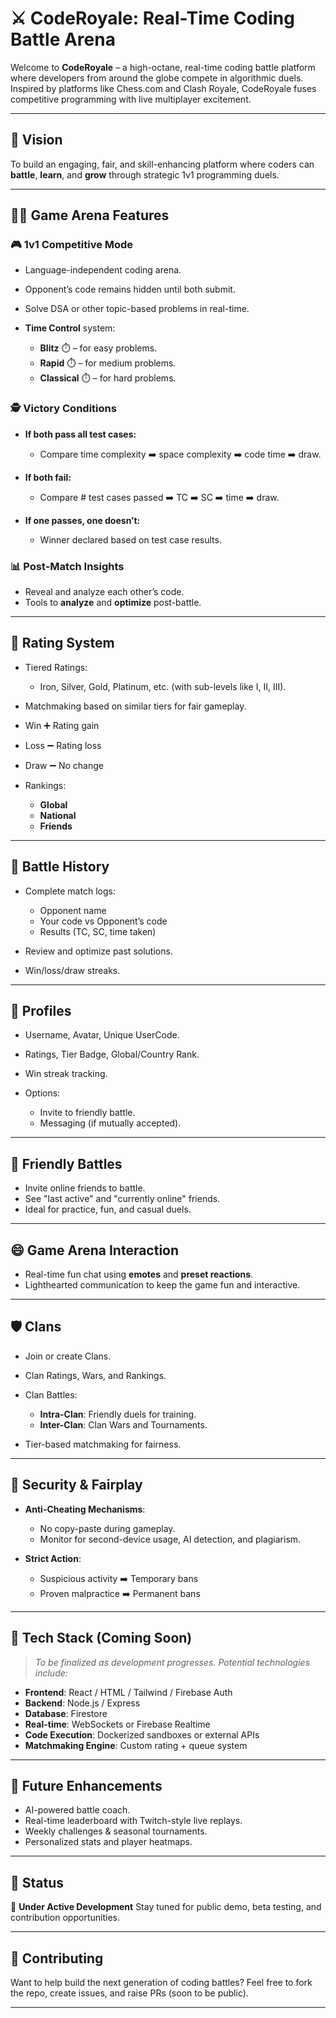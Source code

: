 # ⚔️ CodeRoyale: Real-Time Coding Battle Arena

Welcome to **CodeRoyale** – a high-octane, real-time coding battle platform where developers from around the globe compete in algorithmic duels. Inspired by platforms like Chess.com and Clash Royale, CodeRoyale fuses competitive programming with live multiplayer excitement.

---

## 🚀 Vision

To build an engaging, fair, and skill-enhancing platform where coders can **battle**, **learn**, and **grow** through strategic 1v1 programming duels.

---

## 🧍‍⬛ Game Arena Features

### 🎮 1v1 Competitive Mode

* Language-independent coding arena.
* Opponent’s code remains hidden until both submit.
* Solve DSA or other topic-based problems in real-time.
* **Time Control** system:

  * **Blitz** ⏱️ – for easy problems.
  * **Rapid** ⏱️ – for medium problems.
  * **Classical** ⏱️ – for hard problems.

### 🕵️ Victory Conditions

* **If both pass all test cases:**

  * Compare time complexity ➡️ space complexity ➡️ code time ➡️ draw.
* **If both fail:**

  * Compare # test cases passed ➡️ TC ➡️ SC ➡️ time ➡️ draw.
* **If one passes, one doesn’t:**

  * Winner declared based on test case results.

### 📊 Post-Match Insights

* Reveal and analyze each other’s code.
* Tools to **analyze** and **optimize** post-battle.

---

## 🧶 Rating System

* Tiered Ratings:

  * Iron, Silver, Gold, Platinum, etc. (with sub-levels like I, II, III).
* Matchmaking based on similar tiers for fair gameplay.
* Win ➕ Rating gain
* Loss ➖ Rating loss
* Draw ➖ No change
* Rankings:

  * **Global**
  * **National**
  * **Friends**

---

## 📜 Battle History

* Complete match logs:

  * Opponent name
  * Your code vs Opponent’s code
  * Results (TC, SC, time taken)
* Review and optimize past solutions.
* Win/loss/draw streaks.

---

## 👤 Profiles

* Username, Avatar, Unique UserCode.
* Ratings, Tier Badge, Global/Country Rank.
* Win streak tracking.
* Options:

  * Invite to friendly battle.
  * Messaging (if mutually accepted).

---

## 🤝 Friendly Battles

* Invite online friends to battle.
* See "last active" and "currently online" friends.
* Ideal for practice, fun, and casual duels.

---

## 😄 Game Arena Interaction

* Real-time fun chat using **emotes** and **preset reactions**.
* Lighthearted communication to keep the game fun and interactive.

---

## 🛡️ Clans

* Join or create Clans.
* Clan Ratings, Wars, and Rankings.
* Clan Battles:

  * **Intra-Clan**: Friendly duels for training.
  * **Inter-Clan**: Clan Wars and Tournaments.
* Tier-based matchmaking for fairness.

---

## 🔐 Security & Fairplay

* **Anti-Cheating Mechanisms**:

  * No copy-paste during gameplay.
  * Monitor for second-device usage, AI detection, and plagiarism.
* **Strict Action**:

  * Suspicious activity ➡️ Temporary bans
  * Proven malpractice ➡️ Permanent bans

---

## 🔧 Tech Stack (Coming Soon)

> *To be finalized as development progresses. Potential technologies include:*

* **Frontend**: React / HTML / Tailwind / Firebase Auth
* **Backend**: Node.js / Express
* **Database**: Firestore
* **Real-time**: WebSockets or Firebase Realtime
* **Code Execution**: Dockerized sandboxes or external APIs
* **Matchmaking Engine**: Custom rating + queue system

---

## 🧠 Future Enhancements

* AI-powered battle coach.
* Real-time leaderboard with Twitch-style live replays.
* Weekly challenges & seasonal tournaments.
* Personalized stats and player heatmaps.

---

## 📌 Status

🚧 **Under Active Development**
Stay tuned for public demo, beta testing, and contribution opportunities.

---

## 🙌 Contributing

Want to help build the next generation of coding battles?
Feel free to fork the repo, create issues, and raise PRs (soon to be public).

---

